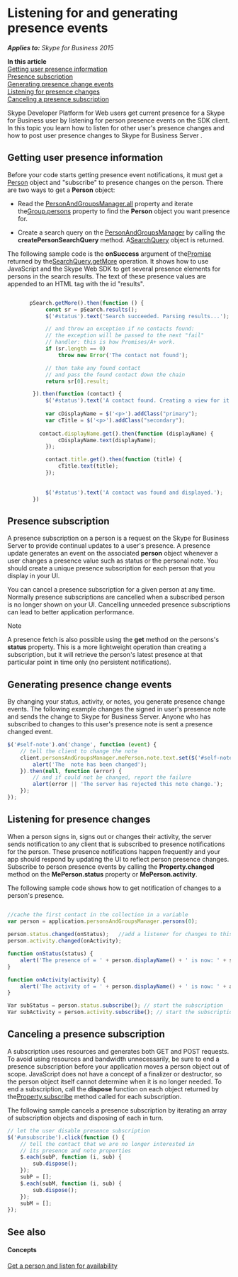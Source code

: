 
# Listening for and generating presence events


 _**Applies to:** Skype for Business 2015_

 **In this article**<br/>
[Getting user presence information](#sectionSection0)<br/>
[Presence subscription ](#sectionSection1)<br/>
[Generating presence change events](#sectionSection2)<br/>
[Listening for presence changes](#sectionSection3)<br/>
[Canceling a presence subscription](#sectionSection4)


Skype Developer Platform for Web users get current presence for a Skype for Business user by listening for person presence events on the SDK client. In this topic you learn how to listen for other user's presence changes and how to post user presence changes to Skype for Business Server . 

## Getting user presence information
<a name="sectionSection0"> </a>

Before your code starts getting presence event notifications, it must get a [Person]( http://officedev.github.io/skype-docs/Skype/WebSDK/model/api/interfaces/jcafe.person.html) object and "subscribe" to presence changes on the person. There are two ways to get a **Person** object:


- Read the [PersonAndGroupsManager.all]( http://officedev.github.io/skype-docs/Skype/WebSDK/model/api/interfaces/jcafe.personsandgroupsmanager.html#all) property and iterate the[Group.persons]( http://officedev.github.io/skype-docs/Skype/WebSDK/model/api/interfaces/jcafe.group.html#persons) property to find the **Person** object you want presence for.
    
- Create a search query on the [PersonAndGroupsManager]( http://officedev.github.io/skype-docs/Skype/WebSDK/model/api/interfaces/jcafe.personsandgroupsmanager.html) by calling the **createPersonSearchQuery** method. A[SearchQuery]( http://officedev.github.io/skype-docs/Skype/WebSDK/model/api/interfaces/jcafe.searchquery.html) object is returned.
    
The following sample code is the  **onSuccess** argument of the[Promise]( http://officedev.github.io/skype-docs/Skype/WebSDK/model/api/interfaces/jcafe.promise.html) returned by the[SearchQuery.getMore]( http://officedev.github.io/skype-docs/Skype/WebSDK/model/api/interfaces/jcafe.searchquery.html#getmore) operation. It shows how to use JavaScript and the Skype Web SDK to get several presence elements for persons in the search results. The text of these presence values are appended to an HTML tag with the id "results".




```js

       pSearch.getMore().then(function () {
            const sr = pSearch.results();
            $('#status').text('Search succeeded. Parsing results...');

            // and throw an exception if no contacts found:
            // the exception will be passed to the next "fail"
            // handler: this is how Promises/A+ work.
            if (sr.length == 0)
                throw new Error('The contact not found');

            // then take any found contact
            // and pass the found contact down the chain
            return sr[0].result;

        }).then(function (contact) {
            $('#status').text('A contact found. Creating a view for it...');
     
            var cDisplayName = $('<p>').addClass("primary");
            var cTitle = $('<p>').addClass("secondary");
  
          contact.displayName.get().then(function (displayName) {
                cDisplayName.text(displayName);
            });

            contact.title.get().then(function (title) {
                cTitle.text(title);
            });
  
   
            $('#status').text('A contact was found and displayed.');
        })
```


## Presence subscription
<a name="sectionSection1"> </a>

A presence subscription on a person is a request on the Skype for Business Server to provide continual updates to a user's presence. A presence update generates an event on the associated  **person** object whenever a user changes a presence value such as status or the personal note. You should create a unique presence subscription for each person that you display in your UI.

You can cancel a presence subscription for a given person at any time. Normally presence subscriptions are cancelled when a subscribed person is no longer shown on your UI. Cancelling unneeded presence subscriptions can lead to better application performance.

> [!NOTE] 
> A presence fetch is also possible using the **get** method on the persons's **status** property. This is a more lightweight operation than creating a subscription, but it will
retrieve the person's latest presence at that particular point in time only (no persistent notifications).  


## Generating presence change events
<a name="sectionSection2"> </a>

By changing your status, activity, or notes, you generate presence change events. The following example changes the signed in user's presence note and sends the change to Skype for Business Server. Anyone who has subscribed to changes to this user's presence note is sent a presence changed event.


```js
$('#self-note').on('change', function (event) {
    // tell the client to change the note
    client.personsAndGroupsManager.mePerson.note.text.set($('#self-note').val()).then(function () {
        alert('The  note has been changed');
    }).then(null, function (error) {
        // and if could not be changed, report the failure
        alert(error || 'The server has rejected this note change.');
    });
});
```


## Listening for presence changes
<a name="sectionSection3"> </a>

When a person signs in, signs out or changes their activity, the server sends notification to any client that is subscribed to presence notifications for the person. These presence notifications happen frequently and your app should respond by updating the UI to reflect person presence changes. Subscribe to person presence events by calling the  **Property.changed** method on the **MePerson.status** property or **MePerson.activity**.

The following sample code shows how to get notification of changes to a person's presence.




```js

//cache the first contact in the collection in a variable
var person = application.personsAndGroupsManager.persons(0); 
   
person.status.changed(onStatus);   //add a listener for changes to this contact's availability
person.activity.changed(onActivity);

function onStatus(status) {
    alert('The presence of = ' + person.displayName() + ' is now: ' + status);
}

function onActivity(activity) {
    alert('The activity of = ' + person.displayName() + ' is now: ' + activity);
}

Var subStatus = person.status.subscribe(); // start the subscription
Var subActivity = person.activity.subscribe(); // start the subscription


```


## Canceling a presence subscription
<a name="sectionSection4"> </a>

A subscription uses resources and generates both GET and POST requests. To avoid using resources and bandwidth unnecessarily, be sure to end a presence subscription before your application moves a person object out of scope. JavaScript does not have a concept of a finalizer or destructor, so the person object itself cannot determine when it is no longer needed. To end a subscription, call the  **dispose** function on each object returned by the[Property.subscribe]( http://officedev.github.io/skype-docs/Skype/WebSDK/model/api/interfaces/jcafe.property.html#subscribe) method called for each subscription.

The following sample cancels a presence subscription by iterating an array of subscription objects and disposing of each in turn.




```js
// let the user disable presence subscription
$('#unsubscribe').click(function () {
    // tell the contact that we are no longer interested in
    // its presence and note properties
    $.each(subP, function (i, sub) {
        sub.dispose();
    });
    subP = [];
    $.each(subM, function (i, sub) {
        sub.dispose();
    });
    subM = [];
});
```


## See also
<a name="sectionSection4"> </a>


#### Concepts


[Get a person and listen for availability](ListenForAvailability.md)
